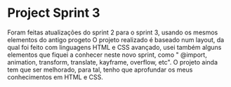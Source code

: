 # Project Sprint 3
 Foram feitas atualizações do sprint 2 para o sprint 3, usando os mesmos elementos do antigo progeto
 O projeto realizado é baseado num layout, da qual foi feito com linguagens HTML e CSS avançado, usei também alguns elementos que fiquei a conhecer neste novo sprint, como " @import, animation, transform, translate, kayframe, overflow, etc". 
 O projeto ainda tem que ser melhorado, para tal, tenho que aprofundar os meus conhecimentos em HTML e CSS.
